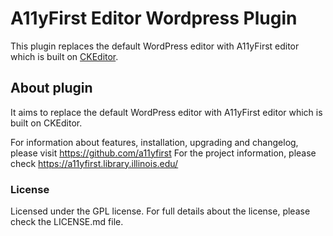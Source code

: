 A11yFirst Editor Wordpress Plugin 
==================================

This plugin replaces the default WordPress editor with A11yFirst editor which is built on [CKEditor](http://ckeditor.com).

## About plugin

It aims to replace the default WordPress editor with A11yFirst editor which is built on CKEditor.

For information about features, installation, upgrading and changelog, please visit https://github.com/a11yfirst For the project information, please check https://a11yfirst.library.illinois.edu/

### License

Licensed under the GPL license. For full details about the license, please check the LICENSE.md file.